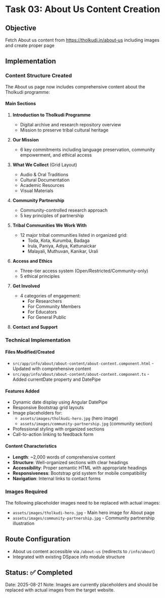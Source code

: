 # Task 03: About Us Content Creation

## Objective
Fetch About us content from https://tholkudi.in/about-us including images and create proper page

## Implementation

### Content Structure Created
The About us page now includes comprehensive content about the Tholkudi programme:

#### Main Sections
1. **Introduction to Tholkudi Programme**
   - Digital archive and research repository overview
   - Mission to preserve tribal cultural heritage

2. **Our Mission**
   - 6 key commitments including language preservation, community empowerment, and ethical access

3. **What We Collect** (Grid Layout)
   - Audio & Oral Traditions
   - Cultural Documentation  
   - Academic Resources
   - Visual Materials

4. **Community Partnership**
   - Community-controlled research approach
   - 5 key principles of partnership

5. **Tribal Communities We Work With**
   - 12 major tribal communities listed in organized grid:
     - Toda, Kota, Kurumba, Badaga
     - Irula, Paniya, Adiya, Kattunaickar
     - Malayali, Muthuvan, Kanikar, Urali

6. **Access and Ethics**
   - Three-tier access system (Open/Restricted/Community-only)
   - 5 ethical principles

7. **Get Involved**
   - 4 categories of engagement:
     - For Researchers
     - For Community Members
     - For Educators  
     - For General Public

8. **Contact and Support**

### Technical Implementation

#### Files Modified/Created
- `src/app/info/about/about-content/about-content.component.html` - Updated with comprehensive content
- `src/app/info/about/about-content/about-content.component.ts` - Added currentDate property and DatePipe

#### Features Added
- Dynamic date display using Angular DatePipe
- Responsive Bootstrap grid layouts
- Image placeholders for:
  - `assets/images/tholkudi-hero.jpg` (hero image)
  - `assets/images/community-partnership.jpg` (community section)
- Professional styling with organized sections
- Call-to-action linking to feedback form

#### Content Characteristics
- **Length**: ~2,000 words of comprehensive content
- **Structure**: Well-organized sections with clear headings
- **Accessibility**: Proper semantic HTML with appropriate headings
- **Responsiveness**: Bootstrap grid system for mobile compatibility
- **Navigation**: Internal links to contact forms

### Images Required
The following placeholder images need to be replaced with actual images:
- `assets/images/tholkudi-hero.jpg` - Main hero image for About page
- `assets/images/community-partnership.jpg` - Community partnership illustration

## Route Configuration
- About us content accessible via `/about-us` (redirects to `/info/about`)
- Integrated with existing DSpace info module structure

## Status: ✅ Completed
Date: 2025-08-21
Note: Images are currently placeholders and should be replaced with actual images from the target website.